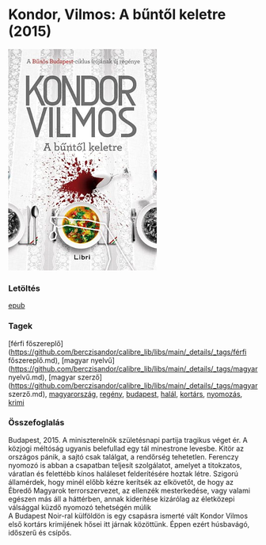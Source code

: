 # <a name="id_980">Kondor, Vilmos: A bűntől keletre (2015)</a>
<img src="https://github.com/BercziSandor/calibre_lib/raw/main/libs/main/Kondor%2C%20Vilmos/A%20buntol%20keletre%20%28980%29/cover.jpg" alt="cover" width="300"/>

### Letöltés
[epub](https://github.com/BercziSandor/calibre_lib/raw/main/libs/main/Kondor%2C%20Vilmos/A%20buntol%20keletre%20%28980%29/A%20buntol%20keletre%20-%20Kondor%2C%20Vilmos.epub)

### Tagek
[férfi főszereplő](https://github.com/berczisandor/calibre_lib/libs/main/_details/_tags/férfi főszereplő.md), [magyar nyelvű](https://github.com/berczisandor/calibre_lib/libs/main/_details/_tags/magyar nyelvű.md), [magyar szerző](https://github.com/berczisandor/calibre_lib/libs/main/_details/_tags/magyar szerző.md), [magyarország](https://github.com/berczisandor/calibre_lib/libs/main/_details/_tags/magyarország.md), [regény](https://github.com/berczisandor/calibre_lib/libs/main/_details/_tags/regény.md), [budapest](https://github.com/berczisandor/calibre_lib/libs/main/_details/_tags/budapest.md), [halál](https://github.com/berczisandor/calibre_lib/libs/main/_details/_tags/halál.md), [kortárs](https://github.com/berczisandor/calibre_lib/libs/main/_details/_tags/kortárs.md), [nyomozás](https://github.com/berczisandor/calibre_lib/libs/main/_details/_tags/nyomozás.md), [krimi](https://github.com/berczisandor/calibre_lib/libs/main/_details/_tags/krimi.md)

### Összefoglalás
<div>
<p>Budapest, 2015. A miniszterelnök születésnapi partija tragikus véget ér. A közjogi méltóság ugyanis belefullad egy tál minestrone levesbe. Kitör az országos pánik, a sajtó csak találgat, a rendőrség tehetetlen. Ferenczy nyomozó is abban a csapatban teljesít szolgálatot, amelyet a titokzatos, váratlan és felettébb kínos haláleset felderítésére hoztak létre. Szigorú államérdek, hogy minél előbb kézre kerítsék az elkövetőt, de hogy az Ébredő Magyarok terrorszervezet, az ellenzék mesterkedése, vagy valami egészen más áll a háttérben, annak kiderítése kizárólag az életközepi válsággal küzdő nyomozó tehetségén múlik <br>A Budapest Noir-ral külföldön is egy csapásra ismerté vált Kondor Vilmos első kortárs krimijének hősei itt járnak közöttünk. Éppen ezért húsbavágó, időszerű és csípős.</p></div>


